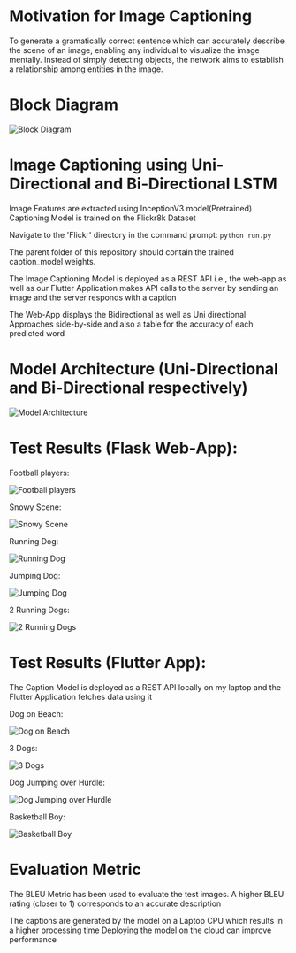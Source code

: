 # Motivation for Image Captioning

To generate a gramatically correct sentence which can accurately describe the scene of an image, enabling any individual to visualize the image mentally. Instead of simply detecting objects, the network aims to establish a relationship among entities in the image.

# Block Diagram

![Block Diagram](https://github.com/hasnainroopawalla/Image-Captioning-Scene-Descriptor/blob/master/images/architecture.JPG)

# Image Captioning using Uni-Directional and Bi-Directional LSTM

Image Features are extracted using InceptionV3 model(Pretrained) 
Captioning Model is trained on the Flickr8k Dataset

Navigate to the 'Flickr' directory in the command prompt:
```python run.py```

The parent folder of this repository should contain the trained caption_model weights.

The Image Captioning Model is deployed as a REST API i.e., the web-app as well as our Flutter Application makes API calls to the server by sending an image and the server responds with a caption

The Web-App displays the Bidirectional as well as Uni directional Approaches side-by-side and also a table for the accuracy of each predicted word

# Model Architecture (Uni-Directional and Bi-Directional respectively)

![Model Architecture](https://github.com/hasnainroopawalla/Image-Captioning-Scene-Descriptor/blob/master/images/unibi.JPG)

# Test Results (Flask Web-App):

Football players:

![Football players](https://github.com/hasnainroopawalla/Image-Captioning-Scene-Descriptor/blob/master/images/Capture1.JPG)

Snowy Scene:

![Snowy Scene](https://github.com/hasnainroopawalla/Image-Captioning-Scene-Descriptor/blob/master/images/Capture2.JPG)

Running Dog:

![Running Dog](https://github.com/hasnainroopawalla/Image-Captioning-Scene-Descriptor/blob/master/images/Capture3.JPG)

Jumping Dog:

![Jumping Dog](https://github.com/hasnainroopawalla/Image-Captioning-Scene-Descriptor/blob/master/images/Capture4.JPG)

2 Running Dogs:

![2 Running Dogs](https://github.com/hasnainroopawalla/Image-Captioning-Scene-Descriptor/blob/master/images/Capture5.JPG)

# Test Results (Flutter App):

The Caption Model is deployed as a REST API locally on my laptop and the Flutter Application fetches data using it

Dog on Beach:

![Dog on Beach](https://github.com/hasnainroopawalla/Image-Captioning-Scene-Descriptor/blob/master/images/Capture8.jpeg)

3 Dogs:

![3 Dogs](https://github.com/hasnainroopawalla/Image-Captioning-Scene-Descriptor/blob/master/images/Capture9.jpeg)

Dog Jumping over Hurdle:

![Dog Jumping over Hurdle](https://github.com/hasnainroopawalla/Image-Captioning-Scene-Descriptor/blob/master/images/Capture10.jpeg)

Basketball Boy:

![Basketball Boy](https://github.com/hasnainroopawalla/Image-Captioning-Scene-Descriptor/blob/master/images/Capture11.jpeg)

# Evaluation Metric

The BLEU Metric has been used to evaluate the test images. A higher BLEU rating (closer to 1) corresponds to an accurate description

The captions are generated by the model on a Laptop CPU which results in a higher processing time
Deploying the model on the cloud can improve performance
